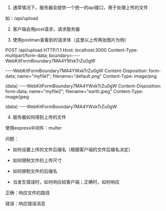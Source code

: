 1. 通常情况下，服务器会提供一个统一的api接口，用于处理上传的文件

如：/api/upload

2. 客户端会用post请求，请求服务器

3. 使用postman查看到的请求体（这里以上传两张图片为例）

POST /api/upload HTTP/1.1
Host: localhost:3000
Content-Type: multipart/form-data; boundary=----WebKitFormBoundary7MA4YWxkTrZu0gW

----WebKitFormBoundary7MA4YWxkTrZu0gW
Content-Disposition: form-data; name="myfile1"; filename="default.png"
Content-Type: image/png

(data)
----WebKitFormBoundary7MA4YWxkTrZu0gW
Content-Disposition: form-data; name="myfile2"; filename="earth.jpeg"
Content-Type: image/jpeg

(data)
----WebKitFormBoundary7MA4YWxkTrZu0gW

4. 服务器如何得到上传的文件

使用express中间件：multer

问题：

- 如何设置上传的文件后缀名（根据客户端的文件后缀名决定）

- 如何限制文件的上传尺寸

- 如何限制文件的后缀名

- 当发生错误时，如何响应给客户端；正确时，如何响应

正确：响应文件的路径

错误：响应错误消息